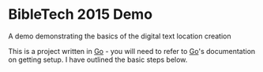# BibleTech 2015 Demo
A demo demonstrating the basics of the digital text location creation

This is a project written in [Go](https://golang.org) - you will need to refer to [Go](https://golang.org)'s documentation on getting setup. I have outlined the basic steps below.


